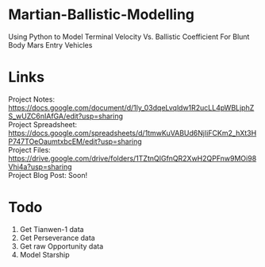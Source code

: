 # Martian-Ballistic-Modelling
Using Python to Model Terminal Velocity Vs. Ballistic Coefficient For Blunt Body Mars Entry Vehicles

# Links
Project Notes: https://docs.google.com/document/d/1ly_03dqeLvqldw1R2ucLL4pWBLjphZS_wUZC6nIAfGA/edit?usp=sharing  
Project Spreadsheet: https://docs.google.com/spreadsheets/d/1tmwKuVABUd6NjIiFCKm2_hXt3HP747TOeOaumtxbcEM/edit?usp=sharing  
Project Files: https://drive.google.com/drive/folders/1TZtnQIGfnQR2XwH2QPFnw9MOi98Vhi4a?usp=sharing  
Project Blog Post: Soon!  

# Todo
1. Get Tianwen-1 data
2. Get Perseverance data
3. Get raw Opportunity data
4. Model Starship
